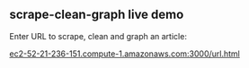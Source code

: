 ## scrape-clean-graph live demo  ##
Enter URL to scrape, clean and graph an article:

[ec2-52-21-236-151.compute-1.amazonaws.com:3000/url.html](http://ec2-52-21-236-151.compute-1.amazonaws.com:3000/url.html)

